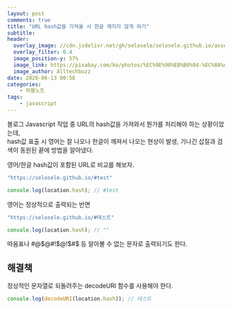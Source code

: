 ```yaml
---
layout: post
comments: true
title: "URL hash값을 가져올 시 한글 깨지지 않게 하기"
subtitle:
header:
  overlay_image: //cdn.jsdelivr.net/gh/selosele/selosele.github.io/assets/images/thumb/js_thumb01.jpg
  overlay_filter: 0.4
  image_position-y: 57%
  image_link: https://pixabay.com/ko/photos/%EC%9E%90%EB%B0%94-%EC%8A%A4%ED%81%AC%EB%A6%BD%ED%8A%B8-%ED%94%84%EB%A1%9C%EA%B7%B8%EB%9E%98%EB%A8%B8-%EC%BD%94%EB%93%9C-4523100/
  image_author: Alltechbuzz
date: 2020-06-13 00:58
categories:
    - 퍼블노트
tags:
    - javascript
---
```

블로그 Javascript 작업 중 URL의 hash값을 가져와서 뭔가를 처리해야 하는 상황이었는데,  
hash값 표출 시 영어는 잘 나오나 한글이 깨져서 나오는 현상이 발생, 기나긴 삽질과 검색이 동원된 끝에 방법을 알아냈다.

영어/한글 hash값이 포함된 URL로 비교를 해보자.

```javascript
"https://selosele.github.io/#test"

console.log(location.hash); // #test 
```

영어는 정상적으로 출력되는 반면

```javascript
"https://selosele.github.io/#테스트"

console.log(location.hash); // ""
```

따옴표나 #@$@#!$@!$#$ 등 알아볼 수 없는 문자로 출력되기도 한다.

## 해결책

정상적인 문자열로 되돌려주는 decodeURI 함수를 사용해야 한다.

```javascript
console.log(decodeURI(location.hash)); // 테스트
```